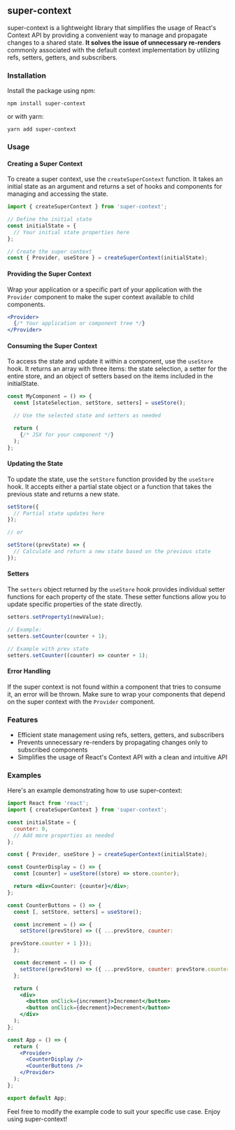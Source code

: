 ## super-context

super-context is a lightweight library that simplifies the usage of React's Context API by providing a convenient way to manage and propagate changes to a shared state. **It solves the issue of unnecessary re-renders** commonly associated with the default context implementation by utilizing refs, setters, getters, and subscribers.

### Installation

Install the package using npm:

```shell
npm install super-context
```

or with yarn:

```shell
yarn add super-context
```

### Usage

#### Creating a Super Context

To create a super context, use the `createSuperContext` function. It takes an initial state as an argument and returns a set of hooks and components for managing and accessing the state.

```jsx
import { createSuperContext } from 'super-context';

// Define the initial state
const initialState = {
  // Your initial state properties here
};

// Create the super context
const { Provider, useStore } = createSuperContext(initialState);
```

#### Providing the Super Context

Wrap your application or a specific part of your application with the `Provider` component to make the super context available to child components.

```jsx
<Provider>
  {/* Your application or component tree */}
</Provider>
```

#### Consuming the Super Context

To access the state and update it within a component, use the `useStore` hook. It returns an array with three items: the state selection, a setter for the entire store, and an object of setters based on the items included in the initialState.

```jsx
const MyComponent = () => {
  const [stateSelection, setStore, setters] = useStore();

  // Use the selected state and setters as needed

  return (
    {/* JSX for your component */}
  );
};
```

#### Updating the State

To update the state, use the `setStore` function provided by the `useStore` hook. It accepts either a partial state object or a function that takes the previous state and returns a new state.

```jsx
setStore({
  // Partial state updates here
});

// or

setStore((prevState) => {
  // Calculate and return a new state based on the previous state
});
```

#### Setters

The `setters` object returned by the `useStore` hook provides individual setter functions for each property of the state. These setter functions allow you to update specific properties of the state directly.

```jsx
setters.setProperty1(newValue);

// Example:
setters.setCounter(counter + 1);

// Example with prev state
setters.setCounter((counter) => counter + 1);
```

#### Error Handling

If the super context is not found within a component that tries to consume it, an error will be thrown. Make sure to wrap your components that depend on the super context with the `Provider` component.

### Features

- Efficient state management using refs, setters, getters, and subscribers
- Prevents unnecessary re-renders by propagating changes only to subscribed components
- Simplifies the usage of React's Context API with a clean and intuitive API

### Examples

Here's an example demonstrating how to use super-context:

```jsx
import React from 'react';
import { createSuperContext } from 'super-context';

const initialState = {
  counter: 0,
  // Add more properties as needed
};

const { Provider, useStore } = createSuperContext(initialState);

const CounterDisplay = () => {
  const [counter] = useStore((store) => store.counter);

  return <div>Counter: {counter}</div>;
};

const CounterButtons = () => {
  const [, setStore, setters] = useStore();

  const increment = () => {
    setStore((prevStore) => ({ ...prevStore, counter:

 prevStore.counter + 1 }));
  };

  const decrement = () => {
    setStore((prevStore) => ({ ...prevStore, counter: prevStore.counter - 1 }));
  };

  return (
    <div>
      <button onClick={increment}>Increment</button>
      <button onClick={decrement}>Decrement</button>
    </div>
  );
};

const App = () => {
  return (
    <Provider>
      <CounterDisplay />
      <CounterButtons />
    </Provider>
  );
};

export default App;
```

Feel free to modify the example code to suit your specific use case. Enjoy using super-context!